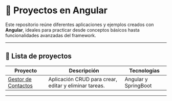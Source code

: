# 📂 Proyectos en Angular

Este repositorio reúne diferentes aplicaciones y ejemplos creados con **Angular**, ideales para practicar desde conceptos básicos hasta funcionalidades avanzadas del framework.

---

## 📑 Lista de proyectos

| Proyecto | Descripción | Tecnologías |
|----------|-------------|-------------|
| [Gestor de Contactos](./Gestor_de_Contactos) | Aplicación CRUD para crear, editar y eliminar tareas. | Angular y SpringBoot |


---